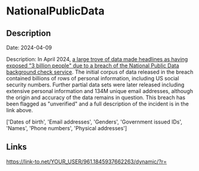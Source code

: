 # NationalPublicData

## Description

Date: 2024-04-09

Description:
In April 2024, <a href="https://www.troyhunt.com/inside-the-3-billion-people-national-public-data-breach" target="_blank" rel="noopener">a large trove of data made headlines as having exposed &quot;3 billion people&quot; due to a breach of the National Public Data background check service</a>. The initial corpus of data released in the breach contained billions of rows of personal information, including US social security numbers. Further partial data sets were later released including extensive personal information and 134M unique email addresses, although the origin and accuracy of the data remains in question. This breach has been flagged as &quot;unverified&quot; and a full description of the incident is in the link above.


['Dates of birth', 'Email addresses', 'Genders', 'Government issued IDs', 'Names', 'Phone numbers', 'Physical addresses']

## Links

https://link-to.net/YOUR_USER/961.1845937662263/dynamic/?r=